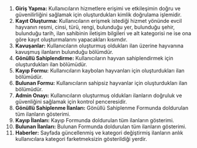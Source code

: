 
1. **Giriş Yapma:** Kullanıcıların hizmetlere erişimi ve etkileşimin doğru ve güvenilirliğini sağlamak için oluşturdukları kimlik doğrulama işlemidir. 
2. **Kayıt Oluşturma:** Kullanıcıların erişmek istediği hizmet yönünde evcil hayvanın resmi, cinsi, türü, rengi, bulunduğu yer, bulunduğu şehir, bulunduğu tarih, ilan sahibinin iletişim bilgileri ve alt kategorisi ne ise ona göre kayıt oluşturmalarını yapacakları kısımdır.
3. **Kavuşanlar:** Kullanıcıların oluşturmuş oldukları ilan üzerine hayvanına kavuşmuş ilanların bulunduğu bölümdür.
4. **Gönüllü Sahiplendirme:** Kullanıcıların hayvan sahiplendirmek için oluşturdukları ilan bölümüdür.
5. **Kayıp Formu:** Kullanıcıların kaybolan hayvanları için oluşturdukları ilan bölümüdür.
6. **Bulunan Formu:** Kullanıcıların sahipsiz hayvanlar için oluşturdukları ilan bölümüdür.
7. **Admin Onayı:** Kullanıcıların oluşturmuş oldukları ilanların doğruluk ve güvenliğini sağlamak için kontrol penceresidir.
8. **Gönüllü Sahiplenme İlanları:** Gönüllü Sahiplenme Formunda doldurulan tüm ilanların gösterimi.
9. **Kayıp İlanları:** Kayıp Formunda doldurulan tüm ilanların gösterimi.
10. **Bulunan İlanları:** Bulunan Formunda doldurulan tüm ilanların gösterimi.
11. **Haberler:** Sayfada güncellenmiş ve kategori değiştirmiş ilanların anlık kullanıcılara kategori farketmeksizin gösterildiği yerdir.
